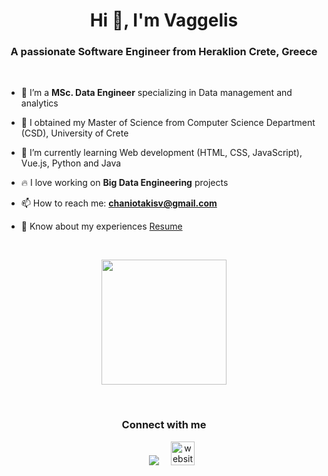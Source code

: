 <h1 align="center">Hi 👋, I'm Vaggelis</a></h1>
<h3 align="center">A passionate Software Engineer from Heraklion Crete, Greece</h3>
<br>

- 🔭 I’m a <b>MSc. Data Engineer</b> specializing in Data management and analytics

- 🔭 I obtained my Master of Science from Computer Science Department (CSD), University of Crete

- 🌱 I’m currently learning Web development (HTML, CSS, JavaScript), Vue.js, Python and Java

- 🔥 I love working on <b>Big Data Engineering</b> projects

- 📫 How to reach me: **chaniotakisv@gmail.com**

- 📄 Know about my experiences <a href="https://github.com/chaniotakisv/chaniotakisv.github.io/blob/main/chaniotakisv_cv.pdf" target="blank">Resume</a>
<br/>
<p align="center"> <img src="https://media3.giphy.com/media/v1.Y2lkPTc5MGI3NjExdmV6bXVleW5pNHVsNm5jdmtvN3M1MGp5cHc3MG80aGx0ZTBoZHVueiZlcD12MV9pbnRlcm5hbF9naWZfYnlfaWQmY3Q9Zw/xT9C25UNTwfZuk85WP/giphy.webp" width="200" height="200"></p>
 <br>
 <h3 align="center" >Connect with me</h3>

<p align="center">

 <div align="center"  class="icons-social" style="margin-left: 10px;">
        <a style="margin-left: 15px;"  target="_blank" href="https://www.linkedin.com/in/vaggelis-chaniotakis-b0b894120/">
			<img src="https://img.icons8.com/doodle/40/000000/linkedin--v2.png"></a>
      	 <a style="margin-left: 15px;" target="_blank" href="https://chaniotakisv.github.io/">
     <img width="38" height="38" src="https://img.icons8.com/cotton/64/website--v2.png" alt="website--v2"/>
</div>

</p>
